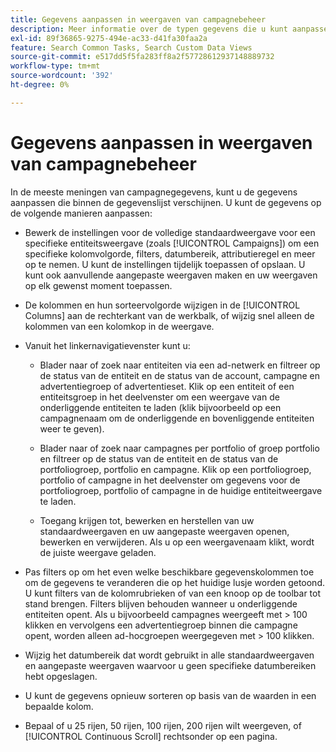 ```yaml
---
title: Gegevens aanpassen in weergaven van campagnebeheer
description: Meer informatie over de typen gegevens die u kunt aanpassen in de weergaven van de campagnegegevens.
exl-id: 89f36865-9275-494e-ac33-d41fa30faa2a
feature: Search Common Tasks, Search Custom Data Views
source-git-commit: e517dd5f5fa283ff8a2f57728612937148889732
workflow-type: tm+mt
source-wordcount: '392'
ht-degree: 0%

---
```


# Gegevens aanpassen in weergaven van campagnebeheer

In de meeste meningen van campagnegegevens, kunt u de gegevens aanpassen die binnen de gegevenslijst verschijnen. U kunt de gegevens op de volgende manieren aanpassen:

* Bewerk de instellingen voor de volledige standaardweergave voor een specifieke entiteitsweergave (zoals [!UICONTROL Campaigns]) om een specifieke kolomvolgorde, filters, datumbereik, attributieregel en meer op te nemen. U kunt de instellingen tijdelijk toepassen of opslaan. U kunt ook aanvullende aangepaste weergaven maken en uw weergaven op elk gewenst moment toepassen.

* De kolommen en hun sorteervolgorde wijzigen in de [!UICONTROL Columns] aan de rechterkant van de werkbalk, of wijzig snel alleen de kolommen van een kolomkop in de weergave.

* Vanuit het linkernavigatievenster kunt u:

   * Blader naar of zoek naar entiteiten via een ad-netwerk en filtreer op de status van de entiteit en de status van de account, campagne en advertentiegroep of advertentieset. Klik op een entiteit of een entiteitsgroep in het deelvenster om een weergave van de onderliggende entiteiten te laden (klik bijvoorbeeld op een campagnenaam om de onderliggende en bovenliggende entiteiten weer te geven).

   * Blader naar of zoek naar campagnes per portfolio of groep portfolio en filtreer op de status van de entiteit en de status van de portfoliogroep, portfolio en campagne. Klik op een portfoliogroep, portfolio of campagne in het deelvenster om gegevens voor de portfoliogroep, portfolio of campagne in de huidige entiteitweergave te laden.

   * Toegang krijgen tot, bewerken en herstellen van uw standaardweergaven en uw aangepaste weergaven openen, bewerken en verwijderen. Als u op een weergavenaam klikt, wordt de juiste weergave geladen.

* Pas filters op om het even welke beschikbare gegevenskolommen toe om de gegevens te veranderen die op het huidige lusje worden getoond. U kunt filters van de kolomrubrieken of van een knoop op de toolbar tot stand brengen. Filters blijven behouden wanneer u onderliggende entiteiten opent. Als u bijvoorbeeld campagnes weergeeft met \> 100 klikken en vervolgens een advertentiegroep binnen die campagne opent, worden alleen ad-hocgroepen weergegeven met \> 100 klikken.

* Wijzig het datumbereik dat wordt gebruikt in alle standaardweergaven en aangepaste weergaven waarvoor u geen specifieke datumbereiken hebt opgeslagen.

* U kunt de gegevens opnieuw sorteren op basis van de waarden in een bepaalde kolom.

* Bepaal of u 25 rijen, 50 rijen, 100 rijen, 200 rijen wilt weergeven, of [!UICONTROL Continuous Scroll] rechtsonder op een pagina.
